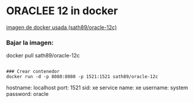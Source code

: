 # ORACLEE 12 in docker
[imagen de docker usada (sath89/oracle-12c)](https://hub.docker.com/r/sath89/oracle-12c/)


### Bajar la imagen:
docker pull sath89/oracle-12c
```

### Crear contenedor
docker run -d -p 8080:8080 -p 1521:1521 sath89/oracle-12c
```


hostname: localhost
port: 1521
sid: xe
service name: xe
username: system
password: oracle
```